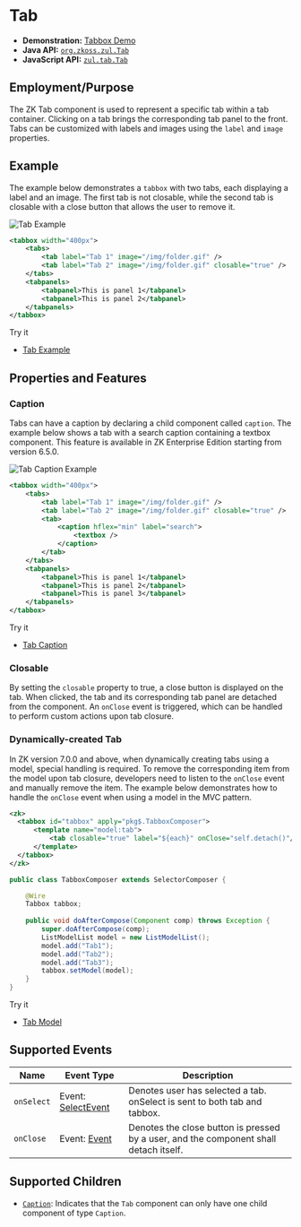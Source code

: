 # Tab

- **Demonstration:** [Tabbox Demo](https://www.zkoss.org/zkdemo/tabbox)
- **Java API:** [`org.zkoss.zul.Tab`](https://www.zkoss.org/javadoc/latest/zk/org/zkoss/zul/Tab.html)
- **JavaScript API:** [`zul.tab.Tab`](https://www.zkoss.org/javadoc/latest/jsdoc/classes/zul.tab.Tab.html)

## Employment/Purpose

The ZK Tab component is used to represent a specific tab within a tab container. Clicking on a tab brings the corresponding tab panel to the front. Tabs can be customized with labels and images using the `label` and `image` properties.

## Example

The example below demonstrates a `tabbox` with two tabs, each displaying a label and an image. The first tab is not closable, while the second tab is closable with a close button that allows the user to remove it.

![Tab Example](ZKComRef_Containers_Tab.png)

```xml
<tabbox width="400px">
    <tabs>
        <tab label="Tab 1" image="/img/folder.gif" />
        <tab label="Tab 2" image="/img/folder.gif" closable="true" />
    </tabs>
    <tabpanels>
        <tabpanel>This is panel 1</tabpanel>
        <tabpanel>This is panel 2</tabpanel>
    </tabpanels>
</tabbox>
```

Try it

* [Tab Example](https://zkfiddle.org/sample/o3cb45/1-ZK-Component-Reference-Tab-Example?v=latest&t=Iceblue_Compact)


## Properties and Features

### Caption

Tabs can have a caption by declaring a child component called `caption`. The example below shows a tab with a search caption containing a textbox component. This feature is available in ZK Enterprise Edition starting from version 6.5.0.

![Tab Caption Example](ZKComRef_Containers_Tab_Caption.png)

```xml
<tabbox width="400px">
    <tabs>
        <tab label="Tab 1" image="/img/folder.gif" />
        <tab label="Tab 2" image="/img/folder.gif" closable="true" />
        <tab>
            <caption hflex="min" label="search">
                <textbox />
            </caption>
        </tab>
    </tabs>
    <tabpanels>
        <tabpanel>This is panel 1</tabpanel>
        <tabpanel>This is panel 2</tabpanel>
        <tabpanel>This is panel 3</tabpanel>
    </tabpanels>
</tabbox>
```

Try it

* [Tab Caption](https://zkfiddle.org/sample/ale2h1/1-ZK-Component-Reference-Tab-Caption-Example?v=latest&t=Iceblue_Compact)


### Closable

By setting the `closable` property to true, a close button is displayed on the tab. When clicked, the tab and its corresponding tab panel are detached from the component. An `onClose` event is triggered, which can be handled to perform custom actions upon tab closure.

### Dynamically-created Tab

In ZK version 7.0.0 and above, when dynamically creating tabs using a model, special handling is required. To remove the corresponding item from the model upon tab closure, developers need to listen to the `onClose` event and manually remove the item. The example below demonstrates how to handle the `onClose` event when using a model in the MVC pattern.

```xml
<zk>
  <tabbox id="tabbox" apply="pkg$.TabboxComposer">
      <template name="model:tab">
          <tab closable="true" label="${each}" onClose="self.detach()"/>
      </template>
  </tabbox>
</zk>
```

```java
public class TabboxComposer extends SelectorComposer {

  	@Wire
  	Tabbox tabbox;
  
	public void doAfterCompose(Component comp) throws Exception {
		super.doAfterCompose(comp);
		ListModelList model = new ListModelList();
        model.add("Tab1");
        model.add("Tab2");
        model.add("Tab3");
        tabbox.setModel(model);
	}
}
```

Try it

* [Tab Model](https://zkfiddle.org/sample/37ktdo8/1-ZK-Component-Reference-Panel-Toolbar-Example?v=latest&t=Iceblue_Compact)


## Supported Events

| Name          | Event Type                                       |Description |
|---------------|--------------------------------------------------|------------|
| `onSelect`    | Event: [SelectEvent](https://www.zkoss.org/javadoc/latest/zk/org/zkoss/zk/ui/event/SelectEvent.html) | Denotes user has selected a tab. onSelect is sent to both tab and tabbox.             |
| `onClose`     | Event: [Event](https://www.zkoss.org/javadoc/latest/zk/org/zkoss/ui/zk/ui/event/Event.html) | Denotes the close button is pressed by a user, and the component shall detach itself.                 |

## Supported Children
- [`Caption`](caption): Indicates that the `Tab` component can only have one child component of type `Caption`.